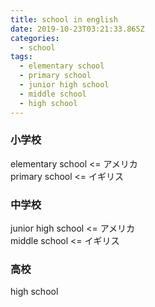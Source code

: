 ```yaml
---
title: school in english
date: 2019-10-23T03:21:33.865Z
categories:
  - school
tags:
  - elementary school
  - primary school
  - junior high school
  - middle school
  - high school
---
```

### 小学校
elementary school <= アメリカ   
primary school <= イギリス   

### 中学校
junior high school <= アメリカ   
middle school <= イギリス   

### 高校
high school   

